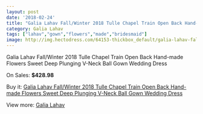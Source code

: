 ```yaml
---
layout: post
date: '2018-02-24'
title: "Galia Lahav Fall/Winter 2018 Tulle Chapel Train Open Back Hand-made Flowers Sweet Deep Plunging V-Neck Ball Gown Wedding Dress"
category: Galia Lahav
tags: ["lahav","gown","flowers","made","bridesmaid"]
image: http://img.hectodress.com/64153-thickbox_default/galia-lahav-fall-winter-2018-tulle-chapel-train-open-back-hand-made-flowers-sweet-deep-plunging-v-neck-ball-gown-wedding-dress.jpg
---
```

Galia Lahav Fall/Winter 2018 Tulle Chapel Train Open Back Hand-made Flowers Sweet Deep Plunging V-Neck Ball Gown Wedding Dress

On Sales: **$428.98**
<a href="https://www.hectodress.com/galia-lahav/20830-galia-lahav-fall-winter-2018-tulle-chapel-train-open-back-hand-made-flowers-sweet-deep-plunging-v-neck-ball-gown-wedding-dress.html"><amp-img layout="responsive" width="600" height="600" src="//img.hectodress.com/64153-thickbox_default/galia-lahav-fall-winter-2018-tulle-chapel-train-open-back-hand-made-flowers-sweet-deep-plunging-v-neck-ball-gown-wedding-dress.jpg" alt="Galia Lahav Fall/Winter 2018 Tulle Chapel Train Open Back Hand-made Flowers Sweet Deep Plunging V-Neck Ball Gown Wedding Dress 0" /></a>
<a href="https://www.hectodress.com/galia-lahav/20830-galia-lahav-fall-winter-2018-tulle-chapel-train-open-back-hand-made-flowers-sweet-deep-plunging-v-neck-ball-gown-wedding-dress.html"><amp-img layout="responsive" width="600" height="600" src="//img.hectodress.com/64155-thickbox_default/galia-lahav-fall-winter-2018-tulle-chapel-train-open-back-hand-made-flowers-sweet-deep-plunging-v-neck-ball-gown-wedding-dress.jpg" alt="Galia Lahav Fall/Winter 2018 Tulle Chapel Train Open Back Hand-made Flowers Sweet Deep Plunging V-Neck Ball Gown Wedding Dress 1" /></a>
<a href="https://www.hectodress.com/galia-lahav/20830-galia-lahav-fall-winter-2018-tulle-chapel-train-open-back-hand-made-flowers-sweet-deep-plunging-v-neck-ball-gown-wedding-dress.html"><amp-img layout="responsive" width="600" height="600" src="//img.hectodress.com/64154-thickbox_default/galia-lahav-fall-winter-2018-tulle-chapel-train-open-back-hand-made-flowers-sweet-deep-plunging-v-neck-ball-gown-wedding-dress.jpg" alt="Galia Lahav Fall/Winter 2018 Tulle Chapel Train Open Back Hand-made Flowers Sweet Deep Plunging V-Neck Ball Gown Wedding Dress 2" /></a>

Buy it: [Galia Lahav Fall/Winter 2018 Tulle Chapel Train Open Back Hand-made Flowers Sweet Deep Plunging V-Neck Ball Gown Wedding Dress](https://www.hectodress.com/galia-lahav/20830-galia-lahav-fall-winter-2018-tulle-chapel-train-open-back-hand-made-flowers-sweet-deep-plunging-v-neck-ball-gown-wedding-dress.html "Galia Lahav Fall/Winter 2018 Tulle Chapel Train Open Back Hand-made Flowers Sweet Deep Plunging V-Neck Ball Gown Wedding Dress")

View more: [Galia Lahav](https://www.hectodress.com/315-galia-lahav "Galia Lahav")